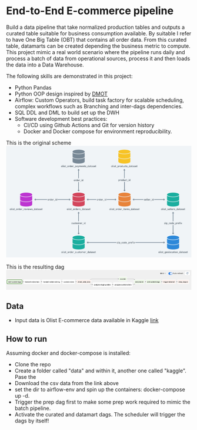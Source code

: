 # End-to-End E-commerce pipeline

Build a data pipeline that take normalized production tables and outputs a curated table suitable for business consumption available. By suitable I refer to have One Big Table (OBT) that contains all order data. From this curated table, datamarts can be created depending the business metric to compute. 
This project mimic a real world scenario where the pipeline runs daily and process a batch of data from operational sources, process it and then loads the data into a Data Warehouse. 

The following skills are demonstrated in this project:
- Python Pandas
- Python OOP design inspired by [DMOT](https://towardsdatascience.com/dmot-a-design-pattern-for-etl-data-model-orchestrator-transformer-c0d7baacb8c7)
- Airflow: Custom Operators, build task factory for scalable scheduling, complex workflows such as Branching and inter-dags dependencies. 
- SQL DDL and DML to build set up the DWH
- Software development best practices: 
    - CI/CD using Github Actions and Git for version history
    - Docker and Docker compose for environment reproducibility.


This is the original scheme
![Original scheme](static/olist-scheme.png)


This is the resulting dag
![Curated Dag](static/curated-orders-dag.png)


## Data
- Input data is Olist E-commerce data available in Kaggle [link](https://www.kaggle.com/datasets/olistbr/brazilian-ecommerce?select=olist_customers_dataset.csv)


## How to run

Assuming docker and docker-compose is installed:
- Clone the repo
- Create a folder called "data" and within it, another one called "kaggle". Pase the 
- Download the csv data from the link above
- set the dir to airflow-env and spin up the containers: docker-compose up -d. 
- Trigger the prep dag first to make some prep work required to mimic the batch pipeline. 
- Activate the curated and datamart dags. The scheduler will trigger the dags by itself!


